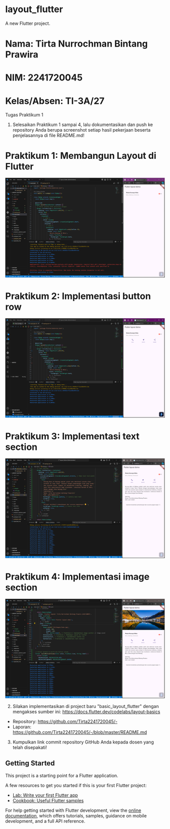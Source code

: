 # layout_flutter

A new Flutter project.

# Nama: Tirta Nurrochman Bintang Prawira
# NIM: 2241720045
# Kelas/Absen: TI-3A/27

Tugas Praktikum 1
1. Selesaikan Praktikum 1 sampai 4, lalu dokumentasikan dan push ke repository Anda berupa screenshot setiap hasil pekerjaan beserta penjelasannya di file README.md!

# Praktikum 1: Membangun Layout di Flutter
![Screenshot layout_flutter](images/01.png)

# Praktikum 2: Implementasi button row
![Screenshot layout_flutter](images/02.png)

# Praktikum 3: Implementasi text section
![Screenshot layout_flutter](images/03.png)

# Praktikum 4: Implementasi image section
![Screenshot layout_flutter](images/04.png)

2. Silakan implementasikan di project baru "basic_layout_flutter" dengan mengakses sumber ini: https://docs.flutter.dev/codelabs/layout-basics
- Repository: https://github.com/Tirta2241720045/-
- Laporan: https://github.com/Tirta2241720045/-/blob/master/README.md 

3. Kumpulkan link commit repository GitHub Anda kepada dosen yang telah disepakati!

## Getting Started

This project is a starting point for a Flutter application.

A few resources to get you started if this is your first Flutter project:

- [Lab: Write your first Flutter app](https://docs.flutter.dev/get-started/codelab)
- [Cookbook: Useful Flutter samples](https://docs.flutter.dev/cookbook)

For help getting started with Flutter development, view the
[online documentation](https://docs.flutter.dev/), which offers tutorials,
samples, guidance on mobile development, and a full API reference.
